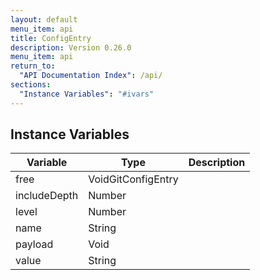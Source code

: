 ```yaml
---
layout: default
menu_item: api
title: ConfigEntry
description: Version 0.26.0
menu_item: api
return_to:
  "API Documentation Index": /api/
sections:
  "Instance Variables": "#ivars"
---
```


## <a name="ivars"></a>Instance Variables

| Variable | Type | Description |
| --- | --- | --- |
| <a name="free"></a>free | VoidGitConfigEntry |  |
| <a name="includeDepth"></a>includeDepth | Number |  |
| <a name="level"></a>level | Number |  |
| <a name="name"></a>name | String |  |
| <a name="payload"></a>payload | Void |  |
| <a name="value"></a>value | String |  |

